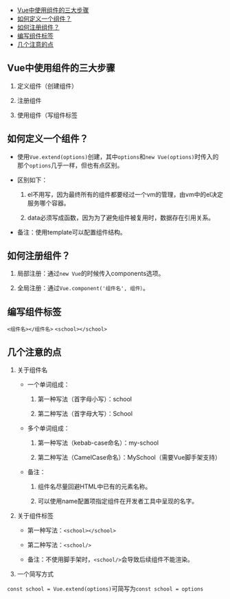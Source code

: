- [Vue中使用组件的三大步骤](#vue中使用组件的三大步骤)
- [如何定义一个组件？](#如何定义一个组件)
- [如何注册组件？](#如何注册组件)
- [编写组件标签](#编写组件标签)
- [几个注意的点](#几个注意的点)

## Vue中使用组件的三大步骤

1. 定义组件（创建组件）

2. 注册组件

3. 使用组件（写组件标签

## 如何定义一个组件？

* 使用`Vue.extend(options)`创建，其中`options`和`new Vue(options)`时传入的那个`options`几乎一样，但也有点区别。

* 区别如下：

    1. el不用写，因为最终所有的组件都要经过一个vm的管理，由vm中的el决定服务哪个容器。

    2. data必须写成函数，因为为了避免组件被复用时，数据存在引用关系。

* 备注：使用template可以配置组件结构。

## 如何注册组件？

1. 局部注册：通过`new Vue`的时候传入components选项。

2. 全局注册：通过`Vue.component('组件名', 组件）`。

## 编写组件标签

`<组件名></组件名>` `<school></school>`

## 几个注意的点

1. 关于组件名

    * 一个单词组成：

        1. 第一种写法（首字母小写）：school

        2. 第二种写法（首字母大写）：School

    * 多个单词组成：

        1. 第一种写法（kebab-case命名）：my-school

        2. 第二种写法（CamelCase命名）：MySchool（需要Vue脚手架支持）

    * 备注：

        1. 组件名尽量回避HTML中已有的元素名称。

        2. 可以使用name配置项指定组件在开发者工具中呈现的名字。

2. 关于组件标签

    * 第一种写法：`<school></school>`

    * 第二种写法：`<school/>`

    * 备注：不使用脚手架时，`<school/>`会导致后续组件不能渲染。

3. 一个简写方式

`const school = Vue.extend(options)`可简写为`const school = options`